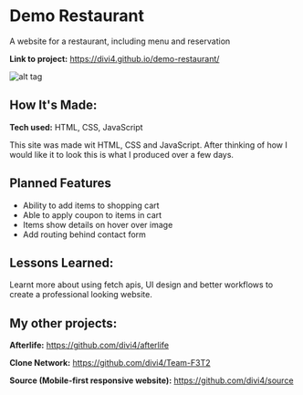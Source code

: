 # Demo Restaurant
A website for a restaurant, including menu and reservation

**Link to project:** https://divi4.github.io/demo-restaurant/

![alt tag](https://i.ibb.co/Mg5jmdf/Screenshot-2021-05-24-Demo-Restaurant.png)

## How It's Made:

**Tech used:** HTML, CSS, JavaScript

This site was made wit HTML, CSS and JavaScript. After thinking of how I would like it to look this is what I produced over a few days.

## Planned Features

* Ability to add items to shopping cart
* Able to apply coupon to items in cart
* Items show details on hover over image
* Add routing behind contact form

## Lessons Learned:

Learnt more about using fetch apis, UI design and better workflows to create a professional looking website.


## My other projects:

**Afterlife:** https://github.com/divi4/afterlife

**Clone Network:** https://github.com/divi4/Team-F3T2

**Source (Mobile-first responsive website):** https://github.com/divi4/source



